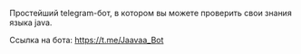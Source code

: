Простейший telegram-бот, в котором вы можете проверить свои знания языка java.

Ссылка на бота: https://t.me/Jaavaa_Bot
